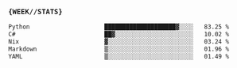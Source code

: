 ### `{WEEK//STATS}` 
<!--START_SECTION:waka-->

```txt
Python                     ████████████████████▓░░░░   83.25 %
C#                         ██▓░░░░░░░░░░░░░░░░░░░░░░   10.02 %
Nix                        ▓░░░░░░░░░░░░░░░░░░░░░░░░   03.24 %
Markdown                   ▒░░░░░░░░░░░░░░░░░░░░░░░░   01.96 %
YAML                       ▒░░░░░░░░░░░░░░░░░░░░░░░░   01.49 %
```

<!--END_SECTION:waka-->
